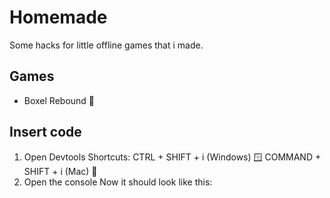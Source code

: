 # Homemade
Some hacks for little offline games that i made.

## Games
- Boxel Rebound 🎲

## Insert code
1. Open Devtools
Shortcuts: CTRL + SHIFT + i (Windows) 🪟
           COMMAND + SHIFT + i (Mac) 🍎
2. Open the console
Now it should look like this:
